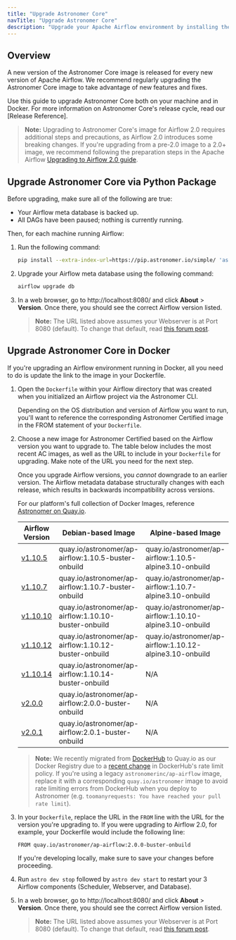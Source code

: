 ```yaml
---
title: "Upgrade Astronomer Core"
navTitle: "Upgrade Astronomer Core"
description: "Upgrade your Apache Airflow environment by installing the latest image from Astronomer Core."
---
```


## Overview

A new version of the Astronomer Core image is released for every new version of Apache Airflow. We recommend regularly upgrading the Astronomer Core image to take advantage of new features and fixes.

Use this guide to upgrade Astronomer Core both on your machine and in Docker. For more information on Astronomer Core's release cycle, read our [Release Reference].

>**Note:** Upgrading to Astronomer Core's image for Airflow 2.0 requires additional steps and precautions, as Airflow 2.0 introduces some breaking changes. If you're upgrading from a pre-2.0 image to a 2.0+ image, we recommend following the preparation steps in the Apache Airflow [Upgrading to Airflow 2.0 guide](https://airflow.apache.org/docs/apache-airflow/stable/upgrading-to-2.html).

## Upgrade Astronomer Core via Python Package

Before upgrading, make sure all of the following are true:

* Your Airflow meta database is backed up.
* All DAGs have been paused; nothing is currently running.

Then, for each machine running Airflow:

1. Run the following command:

    ```sh
    pip install --extra-index-url=https://pip.astronomer.io/simple/ 'astronomer-certified[postgres]==2.0.0.*' --upgrade
    ```

2. Upgrade your Airflow meta database using the following command:

    ```sh
    airflow upgrade db
    ```

3. In a web browser, go to http://localhost:8080/ and click **About** > **Version**. Once there, you should see the correct Airflow version listed.

    > **Note:** The URL listed above assumes your Webserver is at Port 8080 (default). To change that default, read [this forum post](https://forum.astronomer.io/t/i-already-have-the-ports-that-the-cli-is-trying-to-use-8080-5432-occupied-can-i-change-the-ports-when-starting-a-project/48).

## Upgrade Astronomer Core in Docker

If you're upgrading an Airflow environment running in Docker, all you need to do is update the link to the image in your Dockerfile.

1. Open the `Dockerfile` within your Airflow directory that was created when you initialized an Airflow project via the Astronomer CLI.

    Depending on the OS distribution and version of Airflow you want to run, you'll want to reference the corresponding Astronomer Certified image in the FROM statement of your `Dockerfile`.

2. Choose a new image for Astronomer Certified based on the Airflow version you want to upgrade to. The table below includes the most recent AC images, as well as the URL to include in your `Dockerfile` for upgrading. Make note of the URL you need for the next step.

    Once you upgrade Airflow versions, you _cannot_ downgrade to an earlier version. The Airflow metadata database structurally changes with each release, which results in backwards incompatibility across versions.

    For our platform's full collection of Docker Images, reference [Astronomer on Quay.io](https://quay.io/repository/astronomer/ap-airflow?tab=tags).

    | Airflow Version                                                                       | Debian-based Image                                        | Alpine-based Image                                            |
    | ------------------------------------------------------------------------------------- | --------------------------------------------------------- | ------------------------------------------------------------- |
    | [v1.10.5](https://github.com/astronomer/ap-airflow/blob/master/1.10.5/CHANGELOG.md)   | quay.io/astronomer/ap-airflow:1.10.5-buster-onbuild  | quay.io/astronomer/ap-airflow:1.10.5-alpine3.10-onbuild  |
    | [v1.10.7](https://github.com/astronomer/ap-airflow/blob/master/1.10.7/CHANGELOG.md)   | quay.io/astronomer/ap-airflow:1.10.7-buster-onbuild  | quay.io/astronomer/ap-airflow:1.10.7-alpine3.10-onbuild  |
    | [v1.10.10](https://github.com/astronomer/ap-airflow/blob/master/1.10.10/CHANGELOG.md) | quay.io/astronomer/ap-airflow:1.10.10-buster-onbuild | quay.io/astronomer/ap-airflow:1.10.10-alpine3.10-onbuild |
    | [v1.10.12](https://github.com/astronomer/ap-airflow/blob/master/1.10.12/CHANGELOG.md) | quay.io/astronomer/ap-airflow:1.10.12-buster-onbuild | quay.io/astronomer/ap-airflow:1.10.12-alpine3.10-onbuild  |
    | [v1.10.14](https://github.com/astronomer/ap-airflow/blob/master/1.10.14/CHANGELOG.md) | quay.io/astronomer/ap-airflow:1.10.14-buster-onbuild | N/A                                                           |
    | [v2.0.0](https://github.com/astronomer/ap-airflow/blob/master/2.0.0/CHANGELOG.md)     | quay.io/astronomer/ap-airflow:2.0.0-buster-onbuild   | N/A                                                           |
    | [v2.0.1](https://github.com/astronomer/ap-airflow/blob/master/2.0.1/CHANGELOG.md)     | quay.io/astronomer/ap-airflow:2.0.1-buster-onbuild   | N/A                                                           |

    > **Note:** We recently migrated from [DockerHub](https://hub.docker.com/r/astronomerinc/ap-airflow) to Quay.io as our Docker Registry due to a [recent change](https://www.docker.com/blog/what-you-need-to-know-about-upcoming-docker-hub-rate-limiting/) in DockerHub's rate limit policy. If you're using a legacy `astronomerinc/ap-airflow` image, replace it with a corresponding `quay.io/astronomer` image to avoid rate limiting errors from DockerHub when you deploy to Astronomer (e.g. `toomanyrequests: You have reached your pull rate limit`).

3. In your `Dockerfile`, replace the URL in the `FROM` line with the URL for the version you're upgrading to. If you were upgrading to Airflow 2.0, for example, your Dockerfile would include the following line:

    ```
    FROM quay.io/astronomer/ap-airflow:2.0.0-buster-onbuild
    ```

    If you're developing locally, make sure to save your changes before proceeding.

4. Run `astro dev stop` followed by `astro dev start` to restart your 3 Airflow components (Scheduler, Webserver, and Database).

5. In a web browser, go to http://localhost:8080/ and click **About** > **Version**. Once there, you should see the correct Airflow version listed.

    > **Note:** The URL listed above assumes your Webserver is at Port 8080 (default). To change that default, read [this forum post](https://forum.astronomer.io/t/i-already-have-the-ports-that-the-cli-is-trying-to-use-8080-5432-occupied-can-i-change-the-ports-when-starting-a-project/48).
